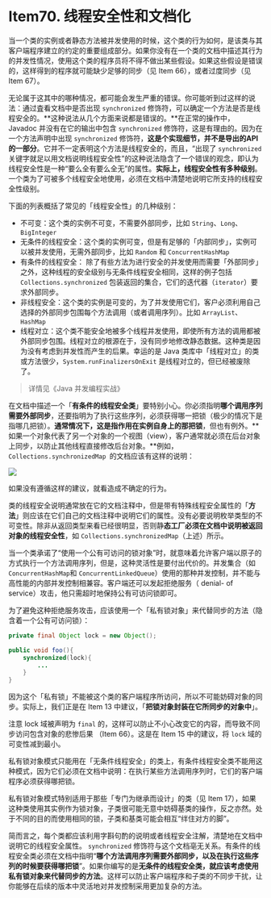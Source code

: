 # Item70. 线程安全性和文档化

当一个类的实例或者静态方法被并发使用的时候，这个类的行为如何，是该类与其客户端程序建立的约定的重要组成部分。如果你没有在一个类的文档中描述其行为的并发性情况，使用这个类的程序员将不得不做出某些假设。如果这些假设是错误的，这样得到的程序就可能缺少足够的同步（见 Item 66），或者过度同步（见 Item 67）。



无论属于这其中的哪种情况，都可能会发生严重的错误。你可能听到过这样的说法：通过査看文档中是否出现 `synchronized` 修饰符，可以确定一个方法是否是线程安全的。**这种说法从几个方面来说都是错误的。**在正常的操作中， Javadoc 并没有在它的输出中包含 `synchronized` 修饰符，这是有理由的。因为在一个方法声明中出现 `synchronized` 修饰符，**这是个实现细节，并不是导出的API的一部分**。它并不一定表明这个方法是线程安全的，而且，“出现了 `synchronized` 关键字就足以用文档说明线程安全性”的这种说法隐含了一个错误的观念，即认为线程安全性是一种“要么全有要么全无”的属性。**实际上，线程安全性有多种级别**。一个类为了可被多个线程安全地使用，必须在文档中清楚地说明它所支持的线程安全性级别。



下面的列表概括了常见的「线程安全性」的几种级别：

- 不可变：这个类的实例不可变，不需要外部同步，比如 `String`、`Long`、`BigInteger`
- 无条件的线程安全：这个类的实例可变，但是有足够的「内部同步」，实例可以被并发使用，无需外部同步，比如 `Random` 和 `ConcurrentHashMap`
- 有条件的线程安全： 除了有些方法为进行安全的并发使用而需要「外部同步」之外，这种线程的安全级别与无条件线程安全相同，这样的例子包括 `Collections.synchronized` 包装返回的集合，它们的迭代器（`iterator`）要求外部同步。
- 非线程安全：这个类的实例是可变的，为了并发使用它们，客户必须利用自己选择的外部同步包围每个方法调用（或者调用序列）。比如 `ArrayList`、`HashMap`
- 线程对立：这个类不能安全地被多个线程并发使用，即使所有方法的调用都被外部同步包围。线程对立的根源在于，没有同步地修改静态数据。这种类是因为没有考虑到并发性而产生的后果。幸运的是 Java 类库中「线程对立」的类或方法很少，`System.runFinalizersOnExit` 是线程对立的，但已经被废除了。



> 详情见《Java 并发编程实战》



在文档中描述一个「**有条件的线程安全类**」要特别小心。你必须指明**哪个调用序列需要外部同步**，还要指明为了执行这些序列，必须获得哪一把锁（极少的情况下是指哪几把锁）。**通常情况下，这是指作用在实例自身上的那把锁**，但也有例外。**如果一个对象代表了另一个对象的一个视图（view），客户通常就必须在后台对象上同步，以防止其他线程直接修改后台对象。**例如， `Collections.synchronizedMap `的文档应该有这样的说明：



![](https://bucket-1255905387.cos.ap-shanghai.myqcloud.com/2019-01-28-23-26-59_r57.png)





如果没有遵循这样的建议，就看造成不确定的行为。



类的线程安全说明通常放在它的文档注释中，但是带有特殊线程安全属性的「**方法**」则应该在它们自己的文档注释中说明它们的属性。没有必要说明枚举类型的不可变性。除非从返回类型来看已经很明显，否则静**态工厂必须在文档中说明被返回对象的线程安全性**，如 `Collections.synchronizedMap`（上述）所示。



当一个类承诺了“使用一个公有可访问的锁对象”时，就意味着允许客户端以原子的方式执行一个方法调用序列，但是，这种灵活性是要付出代价的。并发集合（如 `ConcurrentHashMap`和 `ConcurrentLinkedQueue`）使用的那种并发控制，并不能与高性能的内部并发控制相兼容。客户端还可以发起拒绝服务（ denial- of service）攻击，他只需超时地保持公有可访问锁即可。



为了避免这种拒绝服务攻击，应该使用一个「私有锁对象」来代替同步的方法（隐含着一个公有可访问锁）：



```java
private final Object lock = new Object();

public void foo(){
    synchronized(lock){
        ... 
    }
}
```



因为这个「私有锁」不能被这个类的客户端程序所访问，所以不可能妨碍对象的同步。实际上，我们正是在 Item 13 中建议，「**把锁对象封装在它所同步的对象中**」。



注意 lock 域被声明为 `final` 的，这样可以防止不小心改变它的内容，而导致不同步访问包含对象的悲惨后果 （Item 66）。这是在 Item 15 中的建议，将 `lock` 域的可变性减到最小。



私有锁对象模式只能用在「无条件线程安全」的类上，有条件线程安全类不能用这种模式，因为它们必须在文档中说明：在执行某些方法调用序列时，它们的客户端程序必须获得哪把锁。



私有锁对象模式特别适用于那些「专门为继承而设计」的类（见 Item 17），如果这种类使用其实例作为锁对象，子类很可能无意中妨碍基类的操作，反之亦然。处于不同的目的而使用相同的锁，子类和基类可能会相互“绊住对方的脚”。



简而言之，每个类都应该利用字斟句酌的说明或者线程安全注解，清楚地在文档中说明它的线程安全属性。 `synchronized` 修饰符与这个文档亳无关系。有条件的线程安全类必须在文档中指明“**哪个方法调用序列需要外部同步，以及在执行这些序列的时候要获得哪把锁**”。如果你编写的是**无条件的线程安全类，就应该考虑使用私有锁对象来代替同步的方法**。这样可以防止客户端程序和子类的不同步干扰，让你能够在后续的版本中灵活地对并发控制采用更加复杂的方法。



